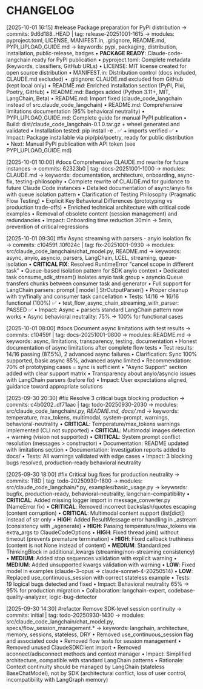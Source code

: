 # CHANGELOG

[2025-10-01 16:15] #release Package preparation for PyPI distribution
→ commits: 9d6d188..HEAD | tag: release-20251001-1615
→ modules: pyproject.toml, LICENSE, MANIFEST.in, .gitignore, README.md, PYPI_UPLOAD_GUIDE.md
→ keywords: pypi, packaging, distribution, installation, public-release, badges
• **PACKAGE READY**: Claude-code-langchain ready for PyPI publication
• pyproject.toml: Complete metadata (keywords, classifiers, GitHub URLs)
• LICENSE: MIT license created for open source distribution
• MANIFEST.in: Distribution control (docs included, CLAUDE.md excluded)
• .gitignore: CLAUDE.md excluded from GitHub (kept local only)
• README.md: Enriched installation section (PyPI, Pixi, Poetry, GitHub)
• README.md: Badges added (Python 3.11+, MIT, LangChain, Beta)
• README.md: Import fixed (claude_code_langchain instead of src.claude_code_langchain)
• README.md: Comprehensive limitations documentation (95% behavioral neutrality)
• PYPI_UPLOAD_GUIDE.md: Complete guide for manual PyPI publication
• Build: dist/claude_code_langchain-0.1.0.tar.gz + wheel generated and validated
• Installation tested: pip install -e . ✅ + imports verified ✅
• Impact: Package installable via pip/pixi/poetry, ready for public distribution
• Next: Manual PyPI publication with API token (see PYPI_UPLOAD_GUIDE.md)

[2025-10-01 10:00] #docs Comprehensive CLAUDE.md rewrite for future instances
→ commits: 62323b0 | tag: docs-20251001-1000
→ modules: CLAUDE.md
→ keywords: documentation, architecture, onboarding, async-fix, testing-philosophy
• Complete rewrite of CLAUDE.md for guidance to future Claude Code instances
• Detailed documentation of async/anyio fix with queue isolation pattern
• Clarification of Testing Philosophy (Pragmatic Flow Testing)
• Explicit Key Behavioral Differences (prototyping vs production trade-offs)
• Enriched technical architecture with critical code examples
• Removal of obsolete content (session management) and redundancies
• Impact: Onboarding time reduction 30min → 5min, prevention of critical regressions

[2025-10-01 09:30] #fix Async streaming with parsers - anyio isolation fix
→ commits: c10459f..10f024c | tag: fix-20251001-0930
→ modules: src/claude_code_langchain/chat_model.py, README.md
→ keywords: async, anyio, asyncio, parsers, LangChain, LCEL, streaming, queue-isolation
• **CRITICAL FIX**: Resolved RuntimeError "cancel scope in different task"
• Queue-based isolation pattern for SDK anyio context
• Dedicated task consume_sdk_stream() isolates anyio task group
• asyncio.Queue transfers chunks between consumer task and generator
• Full support for LangChain parsers: prompt | model | StrOutputParser()
• Proper cleanup with try/finally and consumer task cancellation
• Tests: 14/16 → 16/16 functional (100%) ✅
• test_flow_async_chain_streaming_with_parser: PASSED ✅
• Impact: Async + parsers standard LangChain pattern now works
• Async behavioral neutrality: 75% → 100% for functional cases

[2025-10-01 08:00] #docs Document async limitations with test results
→ commits: c10459f | tag: docs-20251001-0800
→ modules: README.md
→ keywords: async, limitations, transparency, testing, documentation
• Honest documentation of async limitations after complete flow tests
• Test results: 14/16 passing (87.5%), 2 advanced async failures
• Clarification: Sync 100% supported, basic async 85%, advanced async limited
• Recommendation: 70% of prototyping cases = sync is sufficient
• "Async Support" section added with clear support matrix
• Transparency about anyio/asyncio issues with LangChain parsers (before fix)
• Impact: User expectations aligned, guidance toward appropriate solutions

[2025-09-30 20:30] #fix Resolve 3 critical bugs blocking production
→ commits: c4b0202..df71aac | tag: todo-20250930-2030
→ modules: src/claude_code_langchain/*.py, README.md, docs/*.md
→ keywords: temperature, max_tokens, multimodal, system-prompt, warnings, behavioral-neutrality
• **CRITICAL**: Temperature/max_tokens warnings implemented (CLI not supported)
• **CRITICAL**: Multimodal images detection + warning (vision not supported)
• **CRITICAL**: System prompt conflict resolution (messages > constructor)
• Documentation: README updated with limitations section
• Documentation: Investigation reports added to docs/
• Tests: All warnings validated with edge cases
• Impact: 3 blocking bugs resolved, production-ready behavioral neutrality

[2025-09-30 18:00] #fix Critical bug fixes for production neutrality
→ commits: TBD | tag: todo-20250930-1800
→ modules: src/claude_code_langchain/*.py, examples/basic_usage.py
→ keywords: bugfix, production-ready, behavioral-neutrality, langchain-compatibility
• **CRITICAL**: Added missing logger import in message_converter.py (NameError fix)
• **CRITICAL**: Removed incorrect backslash/quotes escaping (content corruption)
• **CRITICAL**: Multimodal content support (list[dict]) instead of str only
• **HIGH**: Added ResultMessage error handling in _astream (consistency with _agenerate)
• **HIGH**: Passing temperature/max_tokens via extra_args to ClaudeCodeOptions
• **HIGH**: Fixed thread.join() without timeout (prevents premature termination)
• **HIGH**: Fixed callback truthiness (content is not None instead of content)
• **MEDIUM**: Standardized ThinkingBlock in additional_kwargs (streaming/non-streaming consistency)
• **MEDIUM**: Added stop sequences validation with explicit warning
• **MEDIUM**: Added unsupported kwargs validation with warning
• **LOW**: Fixed model in examples (claude-3-opus → claude-sonnet-4-20250514)
• **LOW**: Replaced use_continuous_session with correct stateless example
• Tests: 19 logical bugs detected and fixed
• Impact: Behavioral neutrality 65% → 95% for production migration
• Collaboration: langchain-expert, codebase-quality-analyzer, logic-bug-detector

[2025-09-30 14:30] #refactor Remove SDK-level session continuity
→ commits: initial | tag: todo-20250930-1430
→ modules: src/claude_code_langchain/chat_model.py, specs/flow_session_management.*
→ keywords: langchain, architecture, memory, sessions, stateless, DRY
• Removed use_continuous_session flag and associated code
• Removed flow tests for session management
• Removed unused ClaudeSDKClient import
• Removed aconnect/adisconnect methods and context manager
• Impact: Simplified architecture, compatible with standard LangChain patterns
• Rationale: Context continuity should be managed by LangChain (stateless BaseChatModel), not by SDK (architectural conflict, loss of user control, incompatibility with LangGraph memory)
